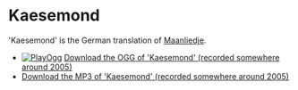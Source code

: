 # Kaesemond

'Kaesemond' is the German translation of [Maanliedje](Maanliedje.md).

-   [![PlayOgg](http://static.fsf.org/playogg/Play_ogg_80x15.png "I support PlayOgg!")](http://playogg.org)
    [Download the OGG of 'Kaesemond' (recorded somewhere
    around 2005)](CD04_07Kaesemond.ogg)
-   [Download the MP3 of 'Kaesemond' (recorded somewhere
    around 2005)](CD04_07Kaesemond.mp3)

